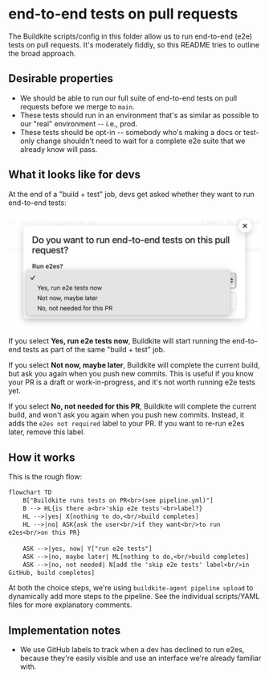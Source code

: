 # end-to-end tests on pull requests

The Buildkite scripts/config in this folder allow us to run end-to-end (e2e) tests on pull requests.
It's moderately fiddly, so this README tries to outline the broad approach.

## Desirable properties

*   We should be able to run our full suite of end-to-end tests on pull requests before we merge to `main`.
*   These tests should run in an environment that's as similar as possible to our "real" environment -- i.e., prod.
*   These tests should be opt-in -- somebody who's making a docs or test-only change shouldn't need to wait for a complete e2e suite that we already know will pass.

## What it looks like for devs

At the end of a "build + test" job, devs get asked whether they want to run end-to-end tests:

<img src="e2e_dev_picker.png">

If you select **Yes, run e2e tests now**, Buildkite will start running the end-to-end tests as part of the same "build + test" job.

If you select **Not now, maybe later**, Buildkite will complete the current build, but ask you again when you push new commits.
This is useful if you know your PR is a draft or work-in-progress, and it's not worth running e2e tests yet.

If you select **No, not needed for this PR**, Buildkite will complete the current build, and won't ask you again when you push new commits.
Instead, it adds the `e2es not required` label to your PR.
If you want to re-run e2es later, remove this label.

## How it works

This is the rough flow:

```mermaid
flowchart TD
    B["Buildkite runs tests on PR<br>(see pipeline.yml)"]
    B --> HL{is there a<br>'skip e2e tests'<br>label?}
    HL -->|yes| X[nothing to do,<br/>build completes]
    HL -->|no| ASK{ask the user<br/>if they want<br/>to run e2es<br/>on this PR}

    ASK -->|yes, now| Y["run e2e tests"]
    ASK -->|no, maybe later| ML[nothing to do,<br/>build completes]
    ASK -->|no, not needed| N[add the 'skip e2e tests' label<br/>in GitHub, build completes]
```

At both the choice steps, we're using `buildkite-agent pipeline upload` to dynamically add more steps to the pipeline.
See the individual scripts/YAML files for more explanatory comments.

## Implementation notes

*   We use GitHub labels to track when a dev has declined to run e2es, because they're easily visible and use an interface we're already familiar with.
